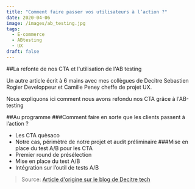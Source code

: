 ```yaml
---
title: "Comment faire passer vos utilisateurs à l’action ?"
date: 2020-04-06
image: /images/ab_testing.jpg
tags:
  - E-commerce
  - ABtesting
  - UX
draft: false
---
```


##La refonte de nos CTA et l'utilisation de l'AB testing

Un autre article écrit à 6 mains avec mes collègues de Decitre Sebastien Rogier Developpeur et Camille Peney cheffe de projet UX.

Nous expliquons ici comment nous avons refondu nos CTA grâce à l'AB-testing

<!-- excerpt -->

##Au programme
###Comment faire en sorte que les clients passent à l’action ?
- Les CTA quèsaco
- Notre cas, périmètre de notre projet et audit préliminaire
###Mise en place du test A/B pour les CTA
- Premier round de présélection
- Mise en place du test A/B
- Intégration sur l’outil de tests A/B


> Source: [Article d'origine sur le blog de Decitre tech](https://tech.decitre.fr/posts/test-ab)
